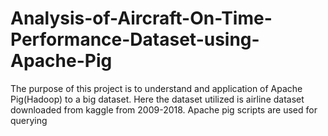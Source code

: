 # Analysis-of-Aircraft-On-Time-Performance-Dataset-using-Apache-Pig
The purpose of this project is to understand and application of Apache Pig(Hadoop) to a big dataset. Here the dataset utilized is airline dataset downloaded from kaggle from 2009-2018. Apache pig scripts are used for querying
